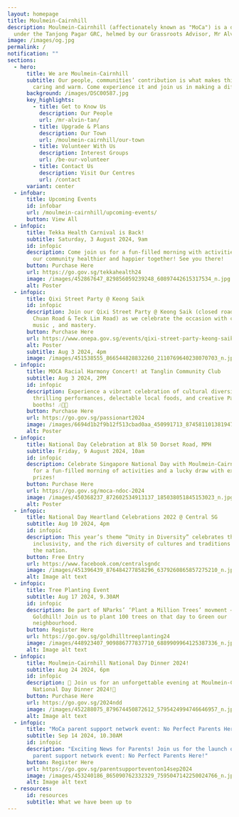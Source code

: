 ```yaml
---
layout: homepage
title: Moulmein-Cairnhill
description: Moulmein-Cairnhill (affectionately known as "MoCa") is a division
  under the Tanjong Pagar GRC, helmed by our Grassroots Advisor, Mr Alvin Tan.
image: /images/og.jpg
permalink: /
notification: ""
sections:
  - hero:
      title: We are Moulmein-Cairnhill
      subtitle: Our people, communities’ contribution is what makes this town special,
        caring and warm. Come experience it and join us in making a difference.
      background: /images/DSC00587.jpg
      key_highlights:
        - title: Get to Know Us
          description: Our People
          url: /mr-alvin-tan/
        - title: Upgrade & Plans
          description: Our Town
          url: /moulmein-cairnhill/our-town
        - title: Volunteer With Us
          description: Interest Groups
          url: /be-our-volunteer
        - title: Contact Us
          description: Visit Our Centres
          url: /contact
      variant: center
  - infobar:
      title: Upcoming Events
      id: infobar
      url: /moulmein-cairnhill/upcoming-events/
      button: View All
  - infopic:
      title: Tekka Health Carnival is Back!
      subtitle: Saturday, 3 August 2024, 9am
      id: infopic
      description: Come join us for a fun-filled morning with activities. Let's make
        our community healthier and happier together! See you there!
      button: Purchase Here
      url: https://go.gov.sg/tekkahealth24
      image: /images/452867647_829856059239248_60897442615317534_n.jpg
      alt: Poster
  - infopic:
      title: Qixi Street Party @ Keong Saik
      id: infopic
      description: Join our Qixi Street Party @ Keong Saik (closed road between Jiak
        Chuan Road & Teck Lim Road) as we celebrate the occasion with crafts ,
        music , and mastery.
      button: Purchase Here
      url: https://www.onepa.gov.sg/events/qixi-street-party-keong-saik-51712590
      alt: Poster
      subtitle: Aug 3 2024, 4pm
      image: /images/451538555_866544828832260_2110769640238070703_n.jpg
  - infopic:
      title: MOCA Racial Harmony Concert! at Tanglin Community Club
      subtitle: Aug 3 2024, 2PM
      id: infopic
      description: Experience a vibrant celebration of cultural diversity with
        thrilling performances, delectable local foods, and creative PassionArts
        booths! 🎶🍲🎨​
      button: Purchase Here
      url: https://go.gov.sg/passionart2024
      image: /images/6694d1b2f9b12f513cbad0aa_450991713_874581101381947_7005616475399191630_n.jpg
      alt: Poster
  - infopic:
      title: National Day Celebration at Blk 50 Dorset Road, MPH
      subtitle: Friday, 9 August 2024, 10am
      id: infopic
      description: Celebrate Singapore National Day with Moulmein-Cairnhill! Join us
        for a fun-filled morning of activities and a lucky draw with exciting
        prizes!
      button: Purchase Here
      url: https://go.gov.sg/moca-ndoc-2024
      image: /images/450368237_872602534913137_185038051845153023_n.jpg
      alt: Poster
  - infopic:
      title: National Day Heartland Celebrations 2022 @ Central SG
      subtitle: Aug 10 2024, 4pm
      id: infopic
      description: This year’s theme “Unity in Diversity” celebrates the unity,
        inclusivity, and the rich diversity of cultures and traditions within
        the nation.
      button: Free Entry
      url: https://www.facebook.com/centralsgndc
      image: /images/451396439_876484277858296_6379260865857275210_n.jpg
      alt: Image alt text
  - infopic:
      title: Tree Planting Event
      subtitle: Aug 17 2024, 9.30AM
      id: infopic
      description: Be part of NParks’ ‘Plant a Million Trees’ movment – now in
        Goldhill! Join us to plant 100 trees on that day to Green our
        neighbourhood.
      button: Register Here
      url: https://go.gov.sg/goldhilltreeplanting24
      image: /images/448923407_909886777837710_6889909964125387336_n.jpg
      alt: Image alt text
  - infopic:
      title: Moulmein-Cairnhill National Day Dinner 2024!
      subtitle: Aug 24 2024, 6pm
      id: infopic
      description: 🎉 Join us for an unforgettable evening at Moulmein-Cairnhill
        National Day Dinner 2024!🎉
      button: Purchase Here
      url: https://go.gov.sg/2024ndd
      image: /images/452288075_879674450872612_5795424994746646957_n.jpg
      alt: Image alt text
  - infopic:
      title: "MoCa parent support network event: No Perfect Parents Here!"
      subtitle: Sep 14 2024, 10.30AM
      id: infopic
      description: "Exciting News for Parents! Join us for the launch of our MoCa
        parent support network event: No Perfect Parents Here!"
      button: Register Here
      url: https://go.gov.sg/parentsupporteventon14sep2024
      image: /images/453240186_865090762332329_7595047142250024766_n.jpg
      alt: Image alt text
  - resources:
      id: resources
      subtitle: What we have been up to
---
```


